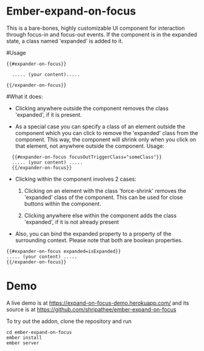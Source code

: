 # Ember-expand-on-focus

This is a bare-bones, highly customizable UI component for interaction through focus-in and focus-out events. If the component is in the expanded state, a class named 'expanded' is added to it.

#Usage
```
{{#expander-on-focus}}

  ..... (your content).....

{{/expander-on-focus}}
```

#What it does:
* Clicking anywhere outside the component removes the class 'expanded', if it is present.

* As a special case you can specify a class of an element outside the component which you can click to remove the 'expanded' class from the component. This way, the component will shrink only when you click on that element, not anywhere outside the component. Usage:
```
  {{#expander-on-focus focusOutTriggerClass="someClass"}}
  ..... (your content) .....
  {{/expander-on-focus}}
```

* Clicking within the component involves 2 cases:

  1. Clicking on an element with the class 'force-shrink' removes the 'expanded' class of the component. This can be used for close buttons within the component.

  2. Clicking anywhere else within the component adds the class 'expanded', if it is not already present


* Also, you can bind the expanded property to a property of the surrounding context. Please note that both are boolean properties.
```
{{#expander-on-focus expanded=isExpanded}}
..... (your content) .....
{{/expander-on-focus}}
```

# Demo
A live demo is at https://expand-on-focus-demo.herokuapp.com/ and its source is at https://github.com/shripathee/ember-expand-on-focus


To try out the addon, clone the repository and run
```
cd ember-expand-on-focus
ember install
ember server
```

